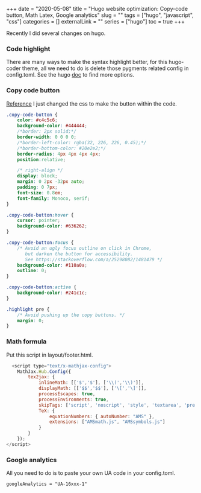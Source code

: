 +++ 
date = "2020-05-08"
title = "Hugo website optimization: Copy-code button, Math Latex, Google analytics"
slug = "" 
tags = ["hugo", "javascript", "css"]
categories = []
externalLink = ""
series = ["hugo"]
toc = true
+++

Recently I did several changes on hugo. 
### Code highlight
There are many ways to make the syntax highlight better, for this hugo-coder theme, all we need to do is delete those pygments related config in config.toml.
See the hugo [doc](https://gohugo.io/content-management/syntax-highlighting/) to find more options.
### Copy code button
[Reference](https://www.dannyguo.com/blog/how-to-add-copy-to-clipboard-buttons-to-code-blocks-in-hugo/)
I just changed the css to make the button within the code.
```css
.copy-code-button {
    color: #c4c5c6;
    background-color: #444444;
    /*border: 2px solid;*/
    border-width: 0 0 0 0;
    /*border-left-color: rgba(32, 226, 226, 0.45);*/
    /*border-bottom-color: #20e2e2;*/
    border-radius: 4px 4px 4px 4px;
    position:relative;

    /* right-align */
    display: block;
    margin: 0 2px -32px auto;
    padding: 0 7px;
    font-size: 0.8em;
    font-family: Monoco, serif;
}

.copy-code-button:hover {
    cursor: pointer;
    background-color: #636262;
}

.copy-code-button:focus {
    /* Avoid an ugly focus outline on click in Chrome,
       but darken the button for accessibility.
       See https://stackoverflow.com/a/25298082/1481479 */
    background-color: #110a0a;
    outline: 0;
}

.copy-code-button:active {
    background-color: #241c1c;
}

.highlight pre {
    /* Avoid pushing up the copy buttons. */
    margin: 0;
}

```
### Math formula
Put this script in layout/footer.html.
```javascript
  <script type="text/x-mathjax-config">
    MathJax.Hub.Config({
        tex2jax: {
            inlineMath: [['$','$'], ['\\(','\\)']],
            displayMath: [['$$','$$'], ['\[','\]']],
            processEscapes: true,
            processEnvironments: true,
            skipTags: ['script', 'noscript', 'style', 'textarea', 'pre'],
            TeX: {
                equationNumbers: { autoNumber: "AMS" },
                extensions: ["AMSmath.js", "AMSsymbols.js"]
            }
        }
    });
</script>
```

### Google analytics
All you need to do is to paste your own UA code in your config.toml.
```css
googleAnalytics = "UA-16xxx-1"
```
